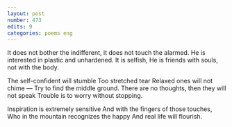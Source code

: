 ```yaml
---
layout: post
number: 473
edits: 9
categories: poems eng
---
```


It does not bother the indifferent, it does not touch the alarmed.
He is interested in plastic and unhardened.
It is selfish, 
He is friends with souls, not with the body.

The self-confident will stumble
Too stretched tear 
Relaxed ones will not chime —
Try to find the middle ground.
There are no thoughts, then they will not speak
Trouble is to worry without stopping. 

Inspiration is extremely sensitive
And with the fingers of those touches,
Who in the mountain recognizes the happy
And real life will flourish.
